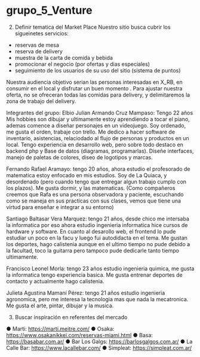 # grupo_5_Venture
2. Definir tematica del Market Place
Nuestro sitio busca cubrir los sigueinetes servicios: 
* reservas de mesa
* reserva de delivery
* muestra de la carta de comida y bebida
* promocionar el negocio (por ofertas y dias especiales)
* seguimiento de los usuarios de su uso del sitio (sistema de puntos)

Nuestra audiencia objetivo serian las personas interesadas en X_RB, en consumir en el local y disfrutar un buen momento . Para ajustar nuestra oferta, no se ofreceran todas las comidas para delivery, y delimitaremos la zona de trabajo del delivery. 

Integrantes del grupo: 
Elbio Julian Armando Cruz Mampaso: Tengo 22 años Mis hobbies son dibujar y ultimamente estoy aprendiendo a tocar el piano, ademas comence a diseñar personajes en un videojuego. Soy ordenado, me gusta el orden, trabaje con trello. Me dedico a hacer software de inventario, asistencias, relaciodado al flujo de personas y productos en un local. Tengo experiencia en desarrollo web, pero sobre todo destaco en backend php y Base de datos (diagramas, programarlas). Diseñe interfaces, manejo de paletas de colores, diseo de logotipos y marcas. 

Fernando Rafael Aramayo: tengo 20 años, ahora estudio el profesorado de matematica estoy enfocado en mis estudios. Soy de La Quiaca, y desordenado (pero cuando tengo que entregar algun trabajo cumplo con los plazos). Me gusta dormir, y las matematicas. 
(Como compañeros creemos que Rafa es una persona observadora y paciente, escuchando como se maneja en sus practicas con sus clases, vemos que tiene una virtud para enseñar e integrar a su entorno)

Santiago Baltasar Vera Marquez: tengo 21 años, desde chico me intersaba la informatica por eso ahora estudio ingenieria informatica hice cursos de hardware y software. En cuanto al desarollo web, el frontend lo pude estudiar un poco en la facu y luego fui autodidacta en el tema. Me gustan los deportes, hago calistenia aunque en el ultimo tiempo no pude debido a la facultad, toco la guitarra pero tampoco pude dedicarle tanto tiempo ultimamente.

Francisco Leonel Morla: tengo 23 años estudio ingenieria quimica, me gusta la informatica tengo experiencia basica. Me gusta entrenar deportes de contacto y actualmente hago calistenia. 

Julieta Agustina Mamaní Pérez: tengo 21 años estudio ingenieria agronomica, pero me interesa la tecnologia mas que nada la mecatronica. Me gusta el arte, pintar, dibujar y la musica. 

3. Buscar inspiración en referentes del mercado
  
● Marti: https://marti.meitre.com/
● Osaka: https://www.osakanikkei.com/reservas-miami.html
● Basa: https://basabar.com.ar/
● Bar Los Galgs: https://barlosgalgos.com.ar/
● La Calle Bar: https://www.lacallebar.com/
● Simpleat: https://simpleat.com.ar/

